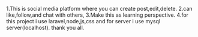 1.This is  social media platform where you can create post,edit,delete.
2.can like,follow,and chat with others,
3.Make this as learning perspective.
4.for this project i use laravel,node,js,css and for server i use mysql server(localhost).
thank you all.